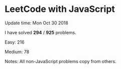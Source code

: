 # LeetCode with JavaScript

Update time: Mon Oct 30 2018

I have solved **294** / **925** problems.

Easy: 216

Medium: 78

Notes: All non-JavaScript problems copy from others.
